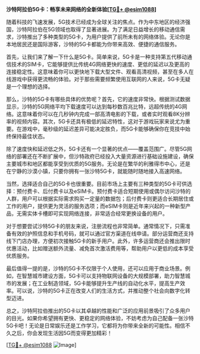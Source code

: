 **沙特阿拉伯5G卡：畅享未来网络的全新体验[[TG💪+ @esim1088](https://t.me/s/esim1088)]**

随着科技的飞速发展，5G技术已经成为全球关注的焦点。作为中东地区的经济强国，沙特阿拉伯在5G领域也取得了显著进展。为了满足日益增长的移动通信需求，沙特推出了多种类型的5G卡，为用户提供了前所未有的网络体验。无论你是本地居民还是国际游客，沙特的5G卡都能为你带来高效、便捷的通信服务。

首先，让我们来了解一下什么是5G卡。简单来说，5G卡是一种支持第五代移动通信技术的SIM卡，它能够提供比传统4G网络更快的速度、更低的延迟以及更高的连接稳定性。这意味着你可以更快地下载大型文件、观看高清视频，甚至在多人在线游戏中获得更流畅的体验。对于那些需要频繁使用互联网的人来说，5G卡无疑是一个理想的选择。

那么，沙特的5G卡有哪些具体的优势呢？首先，它的速度非常快。根据测试数据显示，沙特的5G网络平均下载速度可以达到每秒数百兆比特，远超传统的4G网络。这意味着你可以在几秒钟内完成一部高清电影的下载，或者实时观看8K分辨率的视频内容。其次，5G卡还具有极低的延迟特性，这对于游戏玩家来说尤为重要。在游戏中，毫秒级的延迟差异可能决定胜负，而5G卡能够确保你在竞技中始终保持最佳状态。

除了速度快和延迟低之外，5G卡还有一个显著的优点——覆盖范围广。尽管5G网络的部署还在不断扩展中，但沙特政府已经投入大量资源进行基础设施建设，确保主要城市和地区都能享受到优质的5G服务。无论是在繁华的利雅得市中心，还是在宁静的沙漠小镇，只要你拥有一张沙特5G卡，就能随时随地接入高速网络。

当然，选择适合自己的5G卡也很重要。目前市场上主要有三种类型的5G卡可供选择：预付费卡、后付费卡以及eSIM卡。预付费卡适合短期使用或偶尔访问沙特的人群，用户可以根据实际需求购买一定量的数据包；后付费卡则更适合长期居住或工作的用户，提供更为灵活的服务选项；而eSIM卡则是近年来兴起的一种新型产品，无需实体卡槽即可实现网络连接，非常适合经常更换设备的用户。

对于想要尝试沙特5G卡的朋友来说，注册流程也非常简单。通常情况下，只需准备有效的护照信息和手机号码，就可以通过官方渠道在线申请。部分运营商还支持线下门店办理，方便初次接触5G卡的新手用户。此外，许多运营商还会推出限时优惠活动，比如赠送额外流量、减免首次激活费用等，帮助用户以更低的成本享受优质服务。

最后值得一提的是，沙特的5G卡不仅限于个人使用，还可以应用于商业场景。例如，在智慧城市建设方面，5G卡可以支持物联网设备的大规模部署，助力智慧城市的发展；在工业制造领域，5G卡能够提升生产线的自动化水平，提高生产效率。可以说，沙特的5G卡正在改变人们的生活方式，并推动整个社会向数字化转型迈进。

总之，沙特阿拉伯推出的5G卡以其卓越的性能和广泛的应用前景吸引了众多用户的目光。如果你希望拥有更快、更稳定的网络体验，不妨考虑为自己配备一张沙特5G卡吧！无论是日常娱乐还是工作学习，它都将为你带来全新的可能性。相信不久之后，你会发现生活因5G而变得更加精彩！

[[TG💪+ @esim1088](https://t.me/s/esim1088) ![Image](https://i.postimg.cc/4NQfJmqS/Snipaste-2025-05-13-00-14-12.png)]